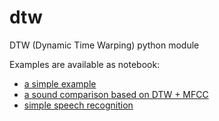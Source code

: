 dtw
===

DTW (Dynamic Time Warping) python module


Examples are available as notebook:

* [a simple example](http://nbviewer.ipython.org/github/pierre-rouanet/dtw/blob/master/simple%20example.ipynb)
* [a sound comparison based on DTW + MFCC](http://nbviewer.ipython.org/github/pierre-rouanet/dtw/blob/master/MFCC%20%2B%20DTW.ipynb)
* [simple speech recognition](http://nbviewer.ipython.org/github/pierre-rouanet/dtw/blob/master/speech-recognition.ipynb)
